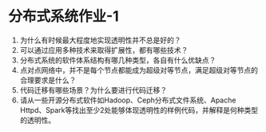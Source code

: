 # 分布式系统作业-1

1. 为什么有时候最大程度地实现透明性并不总是好的？
2. 可以通过应用多种技术来取得扩展性，都有哪些技术？
3. 分布式系统的软件体系结构有哪几种类型，各自有什么优缺点？
4. 点对点网络中，并不是每个节点都能成为超级对等节点，满足超级对等节点的合理要求是什么？
5. 代码迁移有哪些场景？为什么要进行代码迁移？
6. 请从一些开源分布式软件如Hadoop、Ceph分布式文件系统、Apache Httpd、Spark等找出至少2处能够体现透明性的样例代码，并解释是何种类型的透明性。